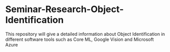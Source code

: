 # Seminar-Research-Object-Identification
This repository will give a detailed information about Object Identification in different software tools such as Core ML, Google Vision and Microsoft Azure
